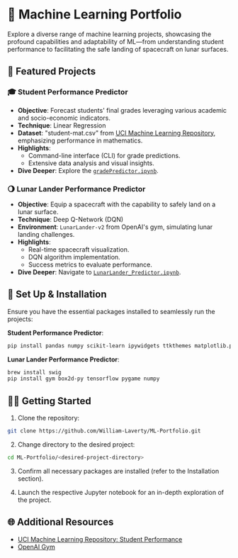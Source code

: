 # 🚀 Machine Learning Portfolio

Explore a diverse range of machine learning projects, showcasing the profound capabilities and adaptability of ML—from understanding student performance to facilitating the safe landing of spacecraft on lunar surfaces.

## 📘 Featured Projects

### 🎓 **Student Performance Predictor**
* **Objective**: Forecast students' final grades leveraging various academic and socio-economic indicators.
* **Technique**: Linear Regression
* **Dataset**: "student-mat.csv" from [UCI Machine Learning Repository](https://archive.ics.uci.edu/ml/datasets/Student+Performance), emphasizing performance in mathematics.
* **Highlights**: 
  * Command-line interface (CLI) for grade predictions.
  * Extensive data analysis and visual insights.
* **Dive Deeper**: Explore the [`gradePredictor.ipynb`](https://github.com/cgs-ist/student-grade-predictor-William-Laverty/blob/main/Linear%20Regression/gradePredictor.ipynb).

### 🌖 **Lunar Lander Performance Predictor**
* **Objective**: Equip a spacecraft with the capability to safely land on a lunar surface.
* **Technique**: Deep Q-Network (DQN)
* **Environment**: `LunarLander-v2` from OpenAI's gym, simulating lunar landing challenges.
* **Highlights**: 
  * Real-time spacecraft visualization.
  * DQN algorithm implementation.
  * Success metrics to evaluate performance.
* **Dive Deeper**: Navigate to [`LunarLander_Predictor.ipynb`](https://github.com/cgs-ist/student-grade-predictor-William-Laverty/blob/main/Reinforced%20Learning/LunarLander_Predictor.ipynb).

## 🔨 Set Up & Installation

Ensure you have the essential packages installed to seamlessly run the projects:

**Student Performance Predictor**:
```bash
pip install pandas numpy scikit-learn ipywidgets ttkthemes matplotlib.pyplot
```

**Lunar Lander Performance Predictor**:
```bash
brew install swig
pip install gym box2d-py tensorflow pygame numpy
```

## 🧑‍💻 Getting Started

1. Clone the repository:
```bash
git clone https://github.com/William-Laverty/ML-Portfolio.git
```
2. Change directory to the desired project:
```bash
cd ML-Portfolio/<desired-project-directory>
```
3. Confirm all necessary packages are installed (refer to the Installation section).

4. Launch the respective Jupyter notebook for an in-depth exploration of the project.

## 🌐 Additional Resources

- [UCI Machine Learning Repository: Student Performance](https://archive.ics.uci.edu/ml/datasets/Student+Performance)
- [OpenAI Gym](https://gym.openai.com)
